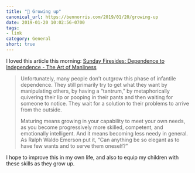 ```yaml
---
title: "🔗 Growing up"
canonical_url: https://bennorris.com/2019/01/20/growing-up
date: 2019-01-20 10:02:56-0700
tags:
- link
category: General
short: true
---
```


I loved this article this morning: [Sunday Firesides: Dependence to Independence - The Art of Manliness](https://www.artofmanliness.com/articles/sunday-firesides-dependence-to-independence/)

> Unfortunately, many people don’t outgrow this phase of infantile dependence. They still primarily try to get what they want by manipulating others, by having a “tantrum,” by metaphorically quivering their lip or pooping in their pants and then waiting for someone to notice. They wait for a solution to their problems to arrive from the outside.
> 
> Maturing means growing in your capability to meet your own needs, as you become progressively more skilled, competent, and emotionally intelligent. And it means becoming less needy in general. As Ralph Waldo Emerson put it, “Can anything be so elegant as to have few wants and to serve them oneself?”

I hope to improve this in my own life, and also to equip my children with these skills as they grow up.

